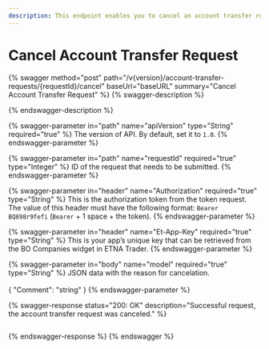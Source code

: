 ```yaml
---
description: This endpoint enables you to cancel an account transfer request.
---
```


# Cancel Account Transfer Request

{% swagger method="post" path="/v{version}/account-transfer-requests/{requestId}/cancel" baseUrl="baseURL" summary="Cancel Account Transfer Request" %}
{% swagger-description %}

{% endswagger-description %}

{% swagger-parameter in="path" name="apiVersion" type="String" required="true" %}
The version of API. By default, set it to `1.0`.
{% endswagger-parameter %}

{% swagger-parameter in="path" name="requestId" required="true" type="Integer" %}
ID of the request that needs to be submitted.
{% endswagger-parameter %}

{% swagger-parameter in="header" name="Authorization" required="true" type="String" %}
This is the authorization token from the token request. The value of this header must have the following format: `Bearer BQ898r9fefi` (`Bearer` + 1 space + the token).
{% endswagger-parameter %}

{% swagger-parameter in="header" name="Et-App-Key" required="true" type="String" %}
This is your app’s unique key that can be retrieved from the BO Companies widget in ETNA Trader.
{% endswagger-parameter %}

{% swagger-parameter in="body" name="model" required="true" type="String" %}
JSON data with the reason for cancelation.\
\
{ "Comment": "string" }
{% endswagger-parameter %}

{% swagger-response status="200: OK" description="Successful request, the account transfer request was canceled." %}
```javascript
```
{% endswagger-response %}
{% endswagger %}
